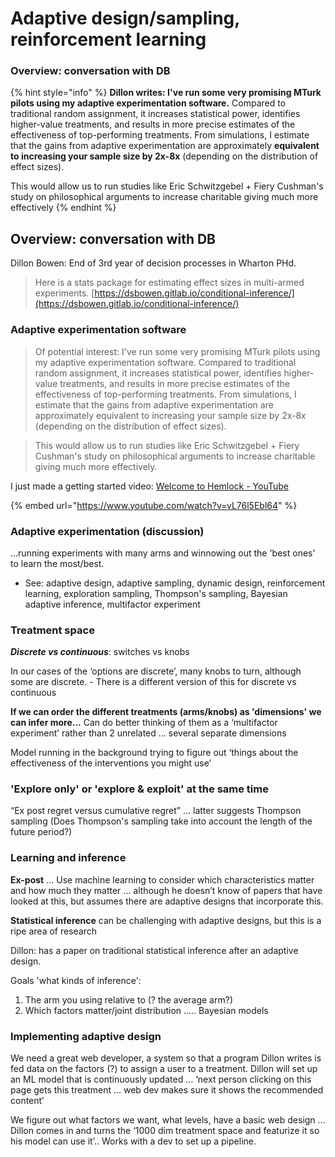 # Adaptive design/sampling, reinforcement learning

### Overview: conversation with DB

{% hint style="info" %}
**Dillon writes: I've run some very promising MTurk pilots using my adaptive experimentation software.** Compared to traditional random assignment, it increases statistical power, identifies higher-value treatments, and results in more precise estimates of the effectiveness of top-performing treatments. From simulations, I estimate that the gains from adaptive experimentation are approximately **equivalent to increasing your sample size by 2x-8x** (depending on the distribution of effect sizes).

This would allow us to run studies like Eric Schwitzgebel + Fiery Cushman's study on philosophical arguments to increase charitable giving much more effectively
{% endhint %}

## Overview: conversation with DB

Dillon Bowen: End of 3rd year of decision processes in Wharton PHd.

> Here is a stats package for estimating effect sizes in multi-armed experiments. [https://dsbowen.gitlab.io/conditional-inference/](https://dsbowen.gitlab.io/conditional-inference/)

### Adaptive experimentation software

> Of potential interest: I've run some very promising MTurk pilots using my adaptive experimentation software. Compared to traditional random assignment, it increases statistical power, identifies higher-value treatments, and results in more precise estimates of the effectiveness of top-performing treatments. From simulations, I estimate that the gains from adaptive experimentation are approximately equivalent to increasing your sample size by 2x-8x (depending on the distribution of effect sizes).

> This would allow us to run studies like Eric Schwitzgebel + Fiery Cushman's study on philosophical arguments to increase charitable giving much more effectively.&#x20;



I just made a getting started video: [Welcome to Hemlock - YouTube](https://www.youtube.com/watch?v=vL76l5Ebl64)

{% embed url="https://www.youtube.com/watch?v=vL76l5Ebl64" %}



### **Adaptive experimentation (discussion)**

...running experiments with many arms and winnowing out the 'best ones' to learn the most/best.

* See: adaptive design, adaptive sampling, dynamic design, reinforcement learning, exploration sampling, Thompson's sampling, Bayesian adaptive inference, multifactor experiment

### Treatment space

_**Discrete vs continuous**_: switches vs knobs

In our cases of the ‘options are discrete’, many knobs to turn, although some are discrete. - There is a different version of this for discrete vs continuous

**If we can order the different treatments (arms/knobs) as 'dimensions' we can infer more...** Can do better thinking of them as a ‘multifactor experiment’ rather than 2 unrelated … several separate dimensions

Model running in the background trying to figure out ‘things about the effectiveness of the interventions you might use’

### **'Explore only' or 'explore & exploit' at the same time**

“Ex post regret versus cumulative regret” … latter suggests Thompson sampling  (Does Thompson's sampling take into account the length of the future period?)

### **Learning and inference**

**Ex-post** … Use machine learning to consider which characteristics  matter and how much they matter … although he doesn’t know of papers that have looked at this, but assumes there are adaptive designs that incorporate this.

**Statistical inference** can be challenging with adaptive designs, but this is a ripe area of research

Dillon: has a paper on traditional statistical inference after an adaptive design.

Goals 'what kinds of inference':

1. The arm you using relative to (? the average arm?)
2. Which factors matter/joint distribution ….. Bayesian models

### Implementing adaptive design

We need a great web developer, a system so that a program Dillon writes is fed data on the factors (?) to assign a user to a treatment. Dillon will set up an ML model that is continuously updated … ‘next person clicking on this page gets this treatment … web dev makes sure it shows the recommended content’

We figure out what factors we want, what levels, have a basic web design … Dillon comes in and turns the ‘1000 dim treatment space and featurize it so his model can use it’.. Works with a dev to set up a pipeline.

